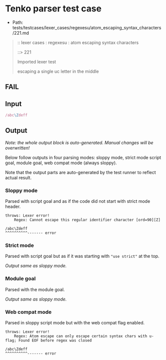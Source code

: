 # Tenko parser test case

- Path: tests/testcases/lexer_cases/regexesu/atom_escaping_syntax_characters/221.md

> :: lexer cases : regexesu : atom escaping syntax characters
>
> ::> 221
>
> Imported lexer test
>
> escaping a single uc letter in the middle

## FAIL

## Input

`````js
/abc\Zdeff
`````

## Output

_Note: the whole output block is auto-generated. Manual changes will be overwritten!_

Below follow outputs in four parsing modes: sloppy mode, strict mode script goal, module goal, web compat mode (always sloppy).

Note that the output parts are auto-generated by the test runner to reflect actual result.

### Sloppy mode

Parsed with script goal and as if the code did not start with strict mode header.

`````
throws: Lexer error!
    Regex: Cannot escape this regular identifier character [ord=90][Z]

/abc\Zdeff
^^^^^^^^^^------- error
`````

### Strict mode

Parsed with script goal but as if it was starting with `"use strict"` at the top.

_Output same as sloppy mode._

### Module goal

Parsed with the module goal.

_Output same as sloppy mode._

### Web compat mode

Parsed in sloppy script mode but with the web compat flag enabled.

`````
throws: Lexer error!
    Regex: Atom escape can only escape certain syntax chars with u-flag; Found EOF before regex was closed

/abc\Zdeff
^^^^^^^^^^------- error
`````

